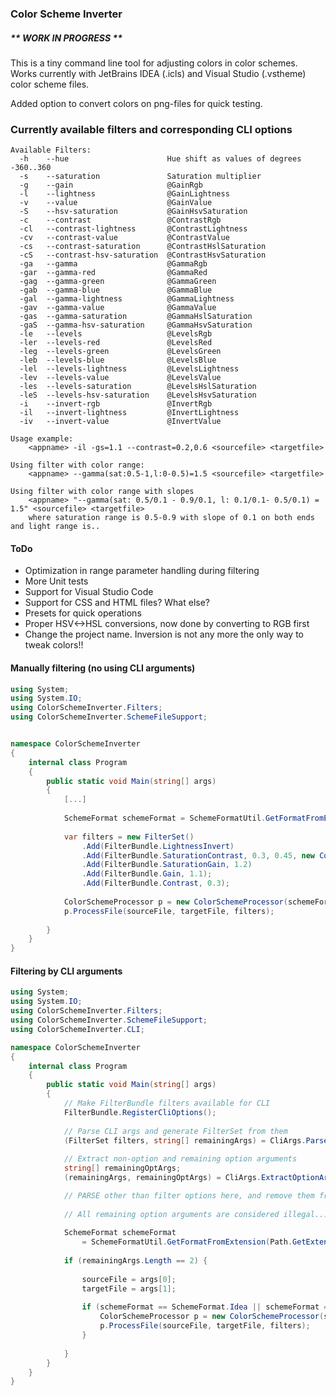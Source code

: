 ### Color Scheme Inverter

##### ** WORK IN PROGRESS **

This is a tiny command line tool for adjusting colors in color schemes.
Works currently with JetBrains IDEA (.icls) and Visual Studio (.vstheme) color scheme files.

Added option to convert colors on png-files for quick testing.


### Currently available filters and corresponding CLI options
```
Available Filters:
  -h    --hue                      Hue shift as values of degrees -360..360
  -s    --saturation               Saturation multiplier
  -g    --gain                     @GainRgb
  -l    --lightness                @GainLightness
  -v    --value                    @GainValue
  -S    --hsv-saturation           @GainHsvSaturation
  -c    --contrast                 @ContrastRgb
  -cl   --contrast-lightness       @ContrastLightness
  -cv   --contrast-value           @ContrastValue
  -cs   --contrast-saturation      @ContrastHslSaturation
  -cS   --contrast-hsv-saturation  @ContrastHsvSaturation
  -ga   --gamma                    @GammaRgb
  -gar  --gamma-red                @GammaRed
  -gag  --gamma-green              @GammaGreen
  -gab  --gamma-blue               @GammaBlue
  -gal  --gamma-lightness          @GammaLightness
  -gav  --gamma-value              @GammaValue
  -gas  --gamma-saturation         @GammaHslSaturation
  -gaS  --gamma-hsv-saturation     @GammaHsvSaturation
  -le   --levels                   @LevelsRgb
  -ler  --levels-red               @LevelsRed
  -leg  --levels-green             @LevelsGreen
  -leb  --levels-blue              @LevelsBlue
  -lel  --levels-lightness         @LevelsLightness
  -lev  --levels-value             @LevelsValue
  -les  --levels-saturation        @LevelsHslSaturation
  -leS  --levels-hsv-saturation    @LevelsHsvSaturation
  -i    --invert-rgb               @InvertRgb
  -il   --invert-lightness         @InvertLightness
  -iv   --invert-value             @InvertValue

Usage example:
    <appname> -il -gs=1.1 --contrast=0.2,0.6 <sourcefile> <targetfile>
    
Using filter with color range:
    <appname> --gamma(sat:0.5-1,l:0-0.5)=1.5 <sourcefile> <targetfile>
    
Using filter with color range with slopes
    <appname> "--gamma(sat: 0.5/0.1 - 0.9/0.1, l: 0.1/0.1- 0.5/0.1) = 1.5" <sourcefile> <targetfile>
    where saturation range is 0.5-0.9 with slope of 0.1 on both ends and light range is..
```


#### ToDo

+ Optimization in range parameter handling during filtering
+ More Unit tests
+ Support for Visual Studio Code
+ Support for CSS and HTML files? What else?
+ Presets for quick operations
+ Proper HSV<->HSL conversions, now done by converting to RGB first
+ Change the project name. Inversion is not any more the only way to tweak colors!!


#### Manually filtering (no using CLI arguments)

```c#
using System;
using System.IO;
using ColorSchemeInverter.Filters;
using ColorSchemeInverter.SchemeFileSupport;


namespace ColorSchemeInverter
{
    internal class Program
    {
        public static void Main(string[] args)
        {    
            [...]
    
            SchemeFormat schemeFormat = SchemeFormatUtil.GetFormatFromExtension(Path.GetExtension(sourceFileName));
            
            var filters = new FilterSet()
                .Add(FilterBundle.LightnessInvert)
                .Add(FilterBundle.SaturationContrast, 0.3, 0.45, new ColorRange().Lightness(0.3, 1).Blue(0,0.5))
                .Add(FilterBundle.SaturationGain, 1.2)
                .Add(FilterBundle.Gain, 1.1);
                .Add(FilterBundle.Contrast, 0.3);
            
            ColorSchemeProcessor p = new ColorSchemeProcessor(schemeFormat);
            p.ProcessFile(sourceFile, targetFile, filters);
            
        }
    }
}
```

#### Filtering by CLI arguments

```c#
using System;
using System.IO;
using ColorSchemeInverter.Filters;
using ColorSchemeInverter.SchemeFileSupport;
using ColorSchemeInverter.CLI;

namespace ColorSchemeInverter
{
    internal class Program
    {
        public static void Main(string[] args)
        {
            // Make FilterBundle filters available for CLI
            FilterBundle.RegisterCliOptions();
            
            // Parse CLI args and generate FilterSet from them
            (FilterSet filters, string[] remainingArgs) = CliArgs.ParseFilterArgs(args);
            
            // Extract non-option and remaining option arguments
            string[] remainingOptArgs;            
            (remainingArgs, remainingOptArgs) = CliArgs.ExtractOptionArguments(remainingArgs);

            // PARSE other than filter options here, and remove them from remainingOptArgs array
            
            // All remaining option arguments are considered illegal... 
            
            SchemeFormat schemeFormat 
                = SchemeFormatUtil.GetFormatFromExtension(Path.GetExtension(sourceFileName));
            
            if (remainingArgs.Length == 2) {
            
                sourceFile = args[0];
                targetFile = args[1];
                
                if (schemeFormat == SchemeFormat.Idea || schemeFormat == SchemeFormat.VisualStudio) {
                    ColorSchemeProcessor p = new ColorSchemeProcessor(schemeFormat);
                    p.ProcessFile(sourceFile, targetFile, filters);
                }
                
            }        
        }
    }
}
```